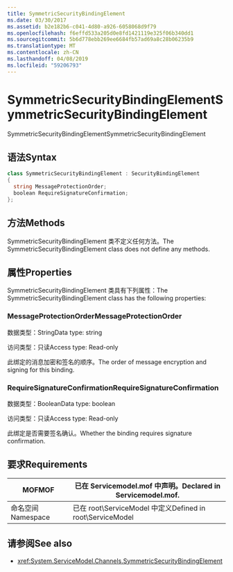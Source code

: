 ```yaml
---
title: SymmetricSecurityBindingElement
ms.date: 03/30/2017
ms.assetid: b2e182b6-c041-4d80-a926-6058068d9f79
ms.openlocfilehash: f6effd533a205d0e8fd1421119e325f06b340dd1
ms.sourcegitcommit: 5b6d778ebb269ee6684fb57ad69a8c28b06235b9
ms.translationtype: MT
ms.contentlocale: zh-CN
ms.lasthandoff: 04/08/2019
ms.locfileid: "59206793"
---
```

# <a name="symmetricsecuritybindingelement"></a><span data-ttu-id="ebc83-102">SymmetricSecurityBindingElement</span><span class="sxs-lookup"><span data-stu-id="ebc83-102">SymmetricSecurityBindingElement</span></span>
<span data-ttu-id="ebc83-103">SymmetricSecurityBindingElement</span><span class="sxs-lookup"><span data-stu-id="ebc83-103">SymmetricSecurityBindingElement</span></span>  
  
## <a name="syntax"></a><span data-ttu-id="ebc83-104">语法</span><span class="sxs-lookup"><span data-stu-id="ebc83-104">Syntax</span></span>  
  
```csharp
class SymmetricSecurityBindingElement : SecurityBindingElement  
{  
  string MessageProtectionOrder;  
  boolean RequireSignatureConfirmation;  
};  
```  
  
## <a name="methods"></a><span data-ttu-id="ebc83-105">方法</span><span class="sxs-lookup"><span data-stu-id="ebc83-105">Methods</span></span>  
 <span data-ttu-id="ebc83-106">SymmetricSecurityBindingElement 类不定义任何方法。</span><span class="sxs-lookup"><span data-stu-id="ebc83-106">The SymmetricSecurityBindingElement class does not define any methods.</span></span>  
  
## <a name="properties"></a><span data-ttu-id="ebc83-107">属性</span><span class="sxs-lookup"><span data-stu-id="ebc83-107">Properties</span></span>  
 <span data-ttu-id="ebc83-108">SymmetricSecurityBindingElement 类具有下列属性：</span><span class="sxs-lookup"><span data-stu-id="ebc83-108">The SymmetricSecurityBindingElement class has the following properties:</span></span>  
  
### <a name="messageprotectionorder"></a><span data-ttu-id="ebc83-109">MessageProtectionOrder</span><span class="sxs-lookup"><span data-stu-id="ebc83-109">MessageProtectionOrder</span></span>  
 <span data-ttu-id="ebc83-110">数据类型：String</span><span class="sxs-lookup"><span data-stu-id="ebc83-110">Data type: string</span></span>  
  
 <span data-ttu-id="ebc83-111">访问类型：只读</span><span class="sxs-lookup"><span data-stu-id="ebc83-111">Access type: Read-only</span></span>  
  
 <span data-ttu-id="ebc83-112">此绑定的消息加密和签名的顺序。</span><span class="sxs-lookup"><span data-stu-id="ebc83-112">The order of message encryption and signing for this binding.</span></span>  
  
### <a name="requiresignatureconfirmation"></a><span data-ttu-id="ebc83-113">RequireSignatureConfirmation</span><span class="sxs-lookup"><span data-stu-id="ebc83-113">RequireSignatureConfirmation</span></span>  
 <span data-ttu-id="ebc83-114">数据类型：Boolean</span><span class="sxs-lookup"><span data-stu-id="ebc83-114">Data type: boolean</span></span>  
  
 <span data-ttu-id="ebc83-115">访问类型：只读</span><span class="sxs-lookup"><span data-stu-id="ebc83-115">Access type: Read-only</span></span>  
  
 <span data-ttu-id="ebc83-116">此绑定是否需要签名确认。</span><span class="sxs-lookup"><span data-stu-id="ebc83-116">Whether the binding requires signature confirmation.</span></span>  
  
## <a name="requirements"></a><span data-ttu-id="ebc83-117">要求</span><span class="sxs-lookup"><span data-stu-id="ebc83-117">Requirements</span></span>  
  
|<span data-ttu-id="ebc83-118">MOF</span><span class="sxs-lookup"><span data-stu-id="ebc83-118">MOF</span></span>|<span data-ttu-id="ebc83-119">已在 Servicemodel.mof 中声明。</span><span class="sxs-lookup"><span data-stu-id="ebc83-119">Declared in Servicemodel.mof.</span></span>|  
|---------|-----------------------------------|  
|<span data-ttu-id="ebc83-120">命名空间</span><span class="sxs-lookup"><span data-stu-id="ebc83-120">Namespace</span></span>|<span data-ttu-id="ebc83-121">已在 root\ServiceModel 中定义</span><span class="sxs-lookup"><span data-stu-id="ebc83-121">Defined in root\ServiceModel</span></span>|  
  
## <a name="see-also"></a><span data-ttu-id="ebc83-122">请参阅</span><span class="sxs-lookup"><span data-stu-id="ebc83-122">See also</span></span>

- <xref:System.ServiceModel.Channels.SymmetricSecurityBindingElement>
